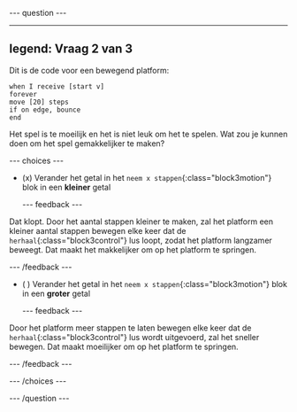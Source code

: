 
--- question ---

---
legend: Vraag 2 van 3
---

Dit is de code voor een bewegend platform:

```blocks3
when I receive [start v]
forever
move [20] steps
if on edge, bounce
end
```

Het spel is te moeilijk en het is niet leuk om het te spelen. Wat zou je kunnen doen om het spel gemakkelijker te maken?

--- choices ---

- (x) Verander het getal in het `neem x stappen`{:class="block3motion"} blok in een **kleiner** getal

  --- feedback ---

Dat klopt. Door het aantal stappen kleiner te maken, zal het platform een kleiner aantal stappen bewegen elke keer dat de `herhaal`{:class="block3control"} lus loopt, zodat het platform langzamer beweegt. Dat maakt het makkelijker om op het platform te springen.

  --- /feedback ---

- ( ) Verander het getal in het `neem x stappen`{:class="block3motion"} blok in een **groter** getal

  --- feedback ---

Door het platform meer stappen te laten bewegen elke keer dat de `herhaal`{:class="block3control"} lus wordt uitgevoerd, zal het sneller bewegen. Dat maakt moeilijker om op het platform te springen.

  --- /feedback ---

--- /choices ---

--- /question ---
